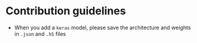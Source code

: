 # Contribution guidelines

- When you add a `keras` model, please save the architecture and weights in `.json` and `.h5` files 
